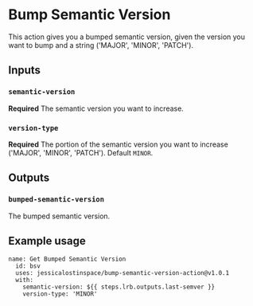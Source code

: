 
# Bump Semantic Version

This action gives you a bumped semantic version, given the version you want to bump and a string ('MAJOR', 'MINOR', 'PATCH').

## Inputs

### `semantic-version`

**Required** The semantic version you want to increase.

### `version-type`

**Required** The portion of the semantic version you want to increase ('MAJOR', 'MINOR', 'PATCH'). Default `MINOR`.

## Outputs

### `bumped-semantic-version`

The bumped semantic version.

## Example usage

    name: Get Bumped Semantic Version
      id: bsv
      uses: jessicalostinspace/bump-semantic-version-action@v1.0.1
      with:
        semantic-version: ${{ steps.lrb.outputs.last-semver }}
        version-type: 'MINOR'
